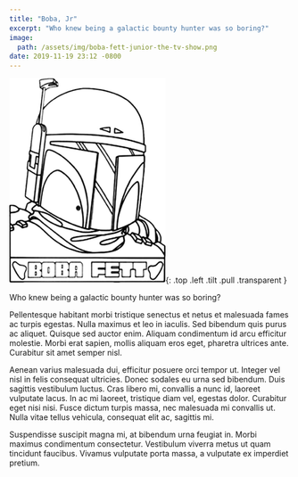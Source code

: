 ```yaml
---
title: "Boba, Jr"
excerpt: "Who knew being a galactic bounty hunter was so boring?"
image:
  path: /assets/img/boba-fett-junior-the-tv-show.png
date: 2019-11-19 23:12 -0800
---
```


![Boba Fett](/assets/img/boba-fett-junior-the-tv-show.png){: .top .left .tilt .pull .transparent }

Who knew being a galactic bounty hunter was so boring?

Pellentesque habitant morbi tristique senectus et netus et malesuada fames ac turpis egestas. Nulla maximus et leo in iaculis. Sed bibendum quis purus ac aliquet. Quisque sed auctor enim. Aliquam condimentum id arcu efficitur molestie. Morbi erat sapien, mollis aliquam eros eget, pharetra ultrices ante. Curabitur sit amet semper nisl.

Aenean varius malesuada dui, efficitur posuere orci tempor ut. Integer vel nisl in felis consequat ultricies. Donec sodales eu urna sed bibendum. Duis sagittis vestibulum luctus. Cras libero mi, convallis a nunc id, laoreet vulputate lacus. In ac mi laoreet, tristique diam vel, egestas dolor. Curabitur eget nisi nisi. Fusce dictum turpis massa, nec malesuada mi convallis ut. Nulla vitae tellus vehicula, consequat elit ac, sagittis mi.

Suspendisse suscipit magna mi, at bibendum urna feugiat in. Morbi maximus condimentum consectetur. Vestibulum viverra metus ut quam tincidunt faucibus. Vivamus vulputate porta massa, a vulputate ex imperdiet pretium.
